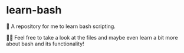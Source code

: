 # learn-bash
🚀 A repository for me to learn bash scripting.

👨‍💻 Feel free to take a look at the files and maybe even learn a bit more about bash and its functionality!
